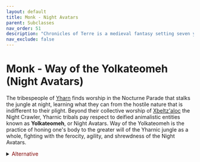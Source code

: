 ```yaml
---
layout: default
title: Monk - Night Avatars
parent: Subclasses
nav_order: 51
description: "Chronicles of Terre is a medieval fantasy setting seven years in the writing."
nav_exclude: false
---
```


# Monk - Way of the Yolkateomeh (Night Avatars)

The tribespeople of [Yharn](../region/Yharn) finds worship in the Nocturne Parade that stalks the jungle at night, learning what they can from the hostile nature that is indifferent to their plight. Beyond their collective worship of [Xbeltz'aloc](../religion/patronus/Xbeltz'aloc) the Night Crawler, Yharnic tribals pay respect to deified animalistic entities known as **Yolkateomeh**, or Night Avatars. Way of the Yolkateomeh is the practice of honing one's body to the greater will of the Yharnic jungle as a whole, fighting with the ferocity, agility, and shrewdness of the Night Avatars.

<details markdown="block">
<summary><span style="color:#800000">
Alternative
</span></summary>

While the tribespeople of [Yharn](../region/Yharn) accepts the Night Avatars' influence willingly, there are those who fall victim to [Xbeltz'aloc](../religion/patronus/Xbeltz'aloc)'s curse, obtaining such power against their will. For them, Way of the Yolkateomeh takes on an appearance that is less animalistic, and instead more eldritch and horrific, in the form of aberrant blood and warped flesh. 

</details>

